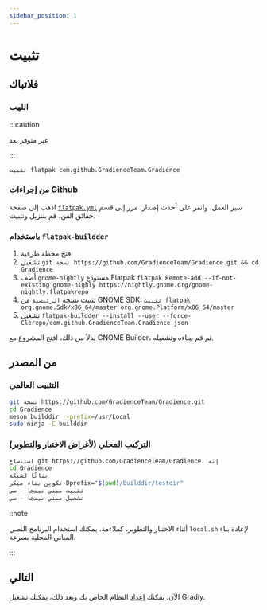 ```yaml
---
sidebar_position: 1
---
```


# تثبيت

## فلاتباك

### اللهب

:::caution

غير متوفر بعد

:::

```shell
تثبيت flatpak com.github.GradienceTeam.Gradience
```

### من إجراءات Github

اذهب إلى صفحة [`flatpak.yml`](https://github.com/GradienceTeam/Gradience/actions/workflows/flatpak.yml) سير العمل، وانقر على أحدث إصدار. مرر إلى قسم حقائق الفن، قم بتنزيل وتثبيت.

### باستخدام `flatpak-buildder`

1. فتح محطة طرفية
2. تشغيل `git نسخة https://github.com/GradienceTeam/Gradience.git && cd Gradience`
3. أضف `gnome-nightly` مستودع Flatpak `flatpak Remote-add --if-not-existing gnome-nighly https://nightly.gnome.org/gnome-nightly.flatpakrepo`
4. تثبيت نسخة `الرئيسية` من GNOME SDK: `تثبيت flatpak org.gnome.Sdk/x86_64/master org.gnome.Platform/x86_64/master`
5. تشغيل `flatpak-buildder --install --user --force-Clerepo/com.github.GradienceTeam.Gradience.json`

بدلاً من ذلك، افتح المشروع مع GNOME Builder، ثم قم ببناءه وتشغيله.

## من المصدر

### التثبيت العالمي

```sh
git نسخة https://github.com/GradienceTeam/Gradience.git
cd Gradience
meson builddir --prefix=/usr/Local
sudo ninja -C builddir
```

### التركيب المحلي (لأغراض الاختبار والتطوير)

```sh
استنساخ git https://github.com/GradienceTeam/Gradience. إنه
cd Gradience
بنائًا لشبكة
تكوين بناء ميكر-Dprefix="$(pwd)/builddir/testdir"
تثبيت مبني نينجا - سي
تشغيل مبني نينجا - سي
```

::note

أثناء الاختبار والتطوير، كملاءمة، يمكنك استخدام البرنامج النصي `local.sh` لإعادة بناء المباني المحلية بسرعة.

:::

## التالي

الآن، يمكنك [إعداد](/docs/setup) النظام الخاص بك وبعد ذلك، يمكنك تشغيل Gradiy.
